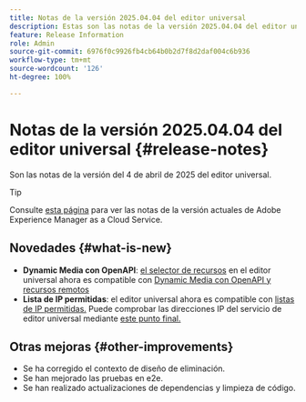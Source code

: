 ```yaml
---
title: Notas de la versión 2025.04.04 del editor universal
description: Estas son las notas de la versión 2025.04.04 del editor universal.
feature: Release Information
role: Admin
source-git-commit: 6976f0c9926fb4cb64b0b2d7f8d2daf004c6b936
workflow-type: tm+mt
source-wordcount: '126'
ht-degree: 100%

---
```



# Notas de la versión 2025.04.04 del editor universal {#release-notes}

Son las notas de la versión del 4 de abril de 2025 del editor universal.

>[!TIP]
>
>Consulte [esta página](/help/release-notes/release-notes-cloud/release-notes-current.md) para ver las notas de la versión actuales de Adobe Experience Manager as a Cloud Service.

## Novedades {#what-is-new}

* **Dynamic Media con OpenAPI**: [el selector de recursos](/help/assets/overview-asset-selector.md#repository-switcher) en el editor universal ahora es compatible con [Dynamic Media con OpenAPI y recursos remotos](/help/assets/integrate-remote-approved-assets-with-sites.md)
* **Lista de IP permitidas**: el editor universal ahora es compatible con [listas de IP permitidas.](/help/implementing/cloud-manager/ip-allow-lists/introduction.md#universal-editor) Puede comprobar las direcciones IP del servicio de editor universal mediante [este punto final.](http://universal-editor-service.adobe.io/ip-ranges)

## Otras mejoras {#other-improvements}

* Se ha corregido el contexto de diseño de eliminación.
* Se han mejorado las pruebas en e2e.
* Se han realizado actualizaciones de dependencias y limpieza de código.
